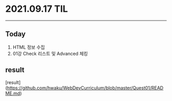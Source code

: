 # 2021.09.17 TIL

---
##  Today
1. HTML 정보 수집
2. 01강 Check 리스트 및 Advanced 체킹
  
## result
[result] (https://github.com/hwaku/WebDevCurriculum/blob/master/Quest01/README.md)